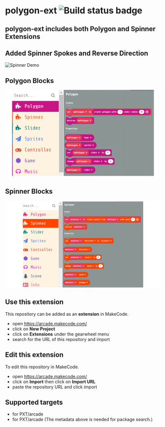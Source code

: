 # polygon-ext ![Build status badge](https://github.com/wecodemakecode/polygon-ext/workflows/MakeCode/badge.svg)

## polygon-ext includes both Polygon and Spinner Extensions

## Added Spinner Spokes and Reverse Direction
![Spinner Demo](/Spinner_Spokes_and_Reverse_Demo.gif)

## Polygon Blocks
![Polygon Blocks](/polygon.PNG)

## Spinner Blocks
![Spinner Blocks](/spinner.PNG)

## Use this extension

This repository can be added as an **extension** in MakeCode.

* open https://arcade.makecode.com/
* click on **New Project**
* click on **Extensions** under the gearwheel menu
* search for the URL of this repository and import

## Edit this extension

To edit this repository in MakeCode.

* open https://arcade.makecode.com/
* click on **Import** then click on **Import URL**
* paste the repository URL and click import

## Supported targets

* for PXT/arcade
* for PXT/arcade
(The metadata above is needed for package search.)

